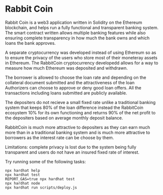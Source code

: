 # Rabbit Coin

Rabbit Coin is a web3 application written in Solidity on the Ethereum blockchain, and helps run a fully functional and transparent banking system. The smart contract written allows multiple banking features while also ensuring complete transparency in how much the bank owns and which loans the bank approves.

A separate cryptocurrency was developed instead of using Ethereum so as to ensure the privacy of the users who store most of their moneteray assets in Ethereum. The RabbitCoin cryptocurrency developedd allows for a way to measure how much Ethereum was deposited and withdrawn.

The borrower is allowed to choose the loan rate and depending on the collateral document submitted and the attractiveness of the loan Authorizers can choose to approve or deny good loan offers. All the transactions including loans submitted are publicly available.

The depositers do not recieve a small fixed rate unlike a traditional banking system that keeps 80% of the loan difference instead the RabbitCoin ecosystem 10% for its own functioning and returns 90% of the net profit to the depositers based on average monthly deposit balance.

RabbitCoin is much more attractive to depositers as they can earn much more than in a traditional banking system and is much more attractive to borrowers as the interest rate can be choose by them.

Limitations: complete privacy is lost due to the system being fully transparent and users do not have an insured fixed rate of interest.

Try running some of the following tasks:

```shell
npx hardhat help
npx hardhat test
REPORT_GAS=true npx hardhat test
npx hardhat node
npx hardhat run scripts/deploy.js
```
